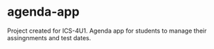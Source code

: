 # agenda-app
Project created for ICS-4U1. Agenda app for students to manage their assingnments and test dates.
